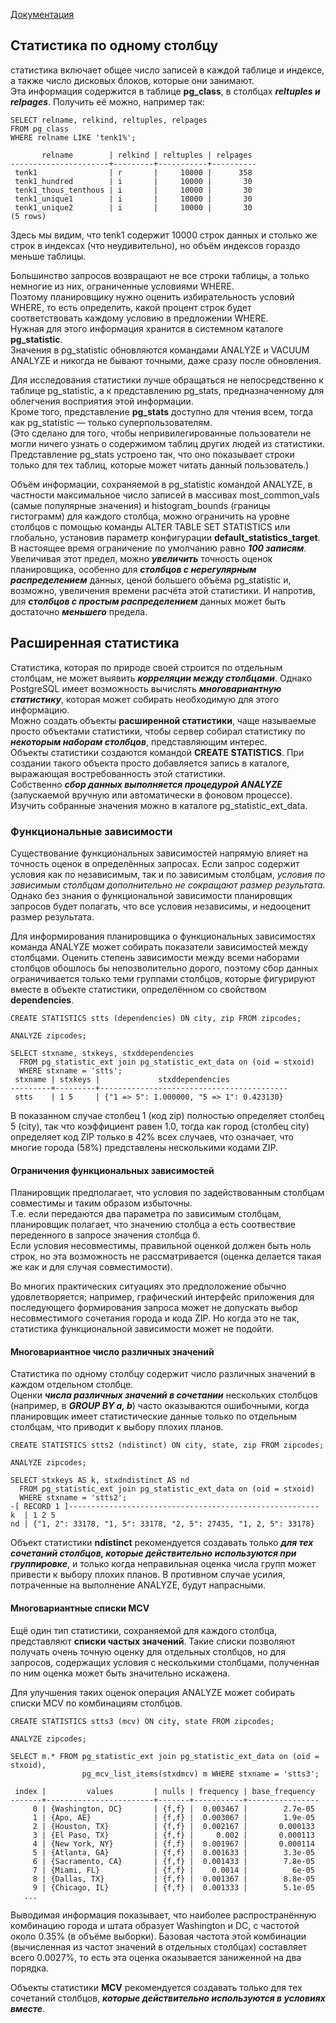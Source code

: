 [Документация](https://postgrespro.ru/docs/postgresql/13/planner-stats)

## Статистика по одному столбцу
статистика включает общее число записей в каждой таблице и индексе, а также число дисковых блоков, которые они занимают.  
Эта информация содержится в таблице **pg_class**, в столбцах ***reltuples и relpages***. Получить её можно, например так:

```
SELECT relname, relkind, reltuples, relpages
FROM pg_class
WHERE relname LIKE 'tenk1%';

       relname        | relkind | reltuples | relpages
----------------------+---------+-----------+----------
 tenk1                | r       |     10000 |      358
 tenk1_hundred        | i       |     10000 |       30
 tenk1_thous_tenthous | i       |     10000 |       30
 tenk1_unique1        | i       |     10000 |       30
 tenk1_unique2        | i       |     10000 |       30
(5 rows)
```

Здесь мы видим, что tenk1 содержит 10000 строк данных и столько же строк в индексах (что неудивительно), но объём индексов гораздо меньше таблицы.

Большинство запросов возвращают не все строки таблицы, а только немногие из них, ограниченные условиями WHERE.  
Поэтому планировщику нужно оценить избирательность условий WHERE, то есть определить, какой процент строк будет соответствовать каждому условию в предложении WHERE.  
Нужная для этого информация хранится в системном каталоге **pg_statistic**.  
Значения в pg_statistic обновляются командами ANALYZE и VACUUM ANALYZE и никогда не бывают точными, даже сразу после обновления.

Для исследования статистики лучше обращаться не непосредственно к таблице pg_statistic, а к представлению pg_stats, предназначенному для облегчения восприятия этой информации.  
Кроме того, представление **pg_stats** доступно для чтения всем, тогда как pg_statistic — только суперпользователям.  
(Это сделано для того, чтобы непривилегированные пользователи не могли ничего узнать о содержимом таблиц других людей из статистики.  
Представление pg_stats устроено так, что оно показывает строки только для тех таблиц, которые может читать данный пользователь.)

Объём информации, сохраняемой в pg_statistic командой ANALYZE, в частности максимальное число записей в массивах most_common_vals (самые популярные значения) и histogram_bounds (границы гистограмм) для каждого столбца, можно ограничить на уровне столбцов с помощью команды ALTER TABLE SET STATISTICS или глобально, установив параметр конфигурации **default_statistics_target**. В настоящее время ограничение по умолчанию равно ***100 записям***. Увеличивая этот предел, можно ***увеличить*** точность оценок планировщика, особенно для ***столбцов с нерегулярным распределением*** данных, ценой большего объёма pg_statistic и, возможно, увеличения времени расчёта этой статистики. И напротив, для ***столбцов с простым распределением*** данных может быть достаточно ***меньшего*** предела.

## Расширенная статистика
Статистика, которая по природе своей строится по отдельным столбцам, не может выявить ***корреляции между столбцами***. Однако PostgreSQL имеет возможность вычислять ***многовариантную статистику***, которая может собирать необходимую для этого информацию.  
Можно создать объекты **расширенной статистики**, чаще называемые просто объектами статистики, чтобы сервер собирал статистику по ***некоторым наборам столбцов***, представляющим интерес.  
Объекты статистики создаются командой **CREATE STATISTICS**. При создании такого объекта просто добавляется запись в каталоге, выражающая востребованность этой статистики.  
Собственно ***сбор данных выполняется процедурой ANALYZE*** (запускаемой вручную или автоматически в фоновом процессе). Изучить собранные значения можно в каталоге pg_statistic_ext_data.

### Функциональные зависимости
Существование функциональных зависимостей напрямую влияет на точность оценок в определённых запросах. Если запрос содержит условия как по независимым, так и по зависимым столбцам, _условия по зависимым столбцам дополнительно не сокращают размер результата_. Однако без знания о функциональной зависимости планировщик запросов будет полагать, что все условия независимы, и недооценит размер результата.

Для информирования планировщика о функциональных зависимостях команда ANALYZE может собирать показатели зависимостей между столбцами. Оценить степень зависимости между всеми наборами столбцов обошлось бы непозволительно дорого, поэтому сбор данных ограничивается только теми группами столбцов, которые фигурируют вместе в объекте статистики, определённом со свойством **dependencies**.

```
CREATE STATISTICS stts (dependencies) ON city, zip FROM zipcodes;

ANALYZE zipcodes;

SELECT stxname, stxkeys, stxddependencies
  FROM pg_statistic_ext join pg_statistic_ext_data on (oid = stxoid)
  WHERE stxname = 'stts';
 stxname | stxkeys |             stxddependencies             
---------+---------+------------------------------------------
 stts    | 1 5     | {"1 => 5": 1.000000, "5 => 1": 0.423130}
```

В показанном случае столбец 1 (код zip) полностью определяет столбец 5 (city), так что коэффициент равен 1.0, тогда как город (столбец city) определяет код ZIP только в 42% всех случаев, что означает, что многие города (58%) представлены несколькими кодами ZIP.

#### Ограничения функциональных зависимостей
Планировщик предполагает, что условия по задействованным столбцам совместимы и таким образом избыточны.  
Т.е. если передаются два параметра по зависимым столбцам, планировщик полагает, что значению столбца а есть соотвествие переденного в запросе значения столбца б.  
Если условия несовместимы, правильной оценкой должен быть ноль строк, но эта возможность не рассматривается (оценка делается такая же как и для случая совместимости). 

Во многих практических ситуациях это предположение обычно удовлетворяется; например, графический интерфейс приложения для последующего формирования запроса может не допускать выбор несовместимого сочетания города и кода ZIP. Но когда это не так, статистика функциональной зависимости может не подойти.
#### Многовариантное число различных значений
Статистика по одному столбцу содержит число различных значений в каждом отдельном столбце.  
Оценки ***числа различных значений в сочетании*** нескольких столбцов (например, в ***GROUP BY a, b***) часто оказываются ошибочными, когда планировщик имеет статистические данные только по отдельным столбцам, что приводит к выбору плохих планов.

```
CREATE STATISTICS stts2 (ndistinct) ON city, state, zip FROM zipcodes;

ANALYZE zipcodes;

SELECT stxkeys AS k, stxdndistinct AS nd
  FROM pg_statistic_ext join pg_statistic_ext_data on (oid = stxoid)
  WHERE stxname = 'stts2';
-[ RECORD 1 ]------------------------------------------------------​--
k  | 1 2 5
nd | {"1, 2": 33178, "1, 5": 33178, "2, 5": 27435, "1, 2, 5": 33178}
```

Объект статистики **ndistinct** рекомендуется создавать только ***для тех сочетаний столбцов, которые действительно используются при группировке***, и только когда неправильная оценка числа групп может привести к выбору плохих планов. В противном случае усилия, потраченные на выполнение ANALYZE, будут напрасными.

#### Многовариантные списки MCV
Ещё один тип статистики, сохраняемой для каждого столбца, представляют **списки частых значений**. Такие списки позволяют получать очень точную оценку для отдельных столбцов, но для запросов, содержащих условия с несколькими столбцами, полученная по ним оценка может быть значительно искажена.

Для улучшения таких оценок операция ANALYZE может собирать списки MCV по комбинациям столбцов.  

```
CREATE STATISTICS stts3 (mcv) ON city, state FROM zipcodes;

ANALYZE zipcodes;

SELECT m.* FROM pg_statistic_ext join pg_statistic_ext_data on (oid = stxoid),
                pg_mcv_list_items(stxdmcv) m WHERE stxname = 'stts3';

 index |         values         | nulls | frequency | base_frequency 
-------+------------------------+-------+-----------+----------------
     0 | {Washington, DC}       | {f,f} |  0.003467 |        2.7e-05
     1 | {Apo, AE}              | {f,f} |  0.003067 |        1.9e-05
     2 | {Houston, TX}          | {f,f} |  0.002167 |       0.000133
     3 | {El Paso, TX}          | {f,f} |     0.002 |       0.000113
     4 | {New York, NY}         | {f,f} |  0.001967 |       0.000114
     5 | {Atlanta, GA}          | {f,f} |  0.001633 |        3.3e-05
     6 | {Sacramento, CA}       | {f,f} |  0.001433 |        7.8e-05
     7 | {Miami, FL}            | {f,f} |    0.0014 |          6e-05
     8 | {Dallas, TX}           | {f,f} |  0.001367 |        8.8e-05
     9 | {Chicago, IL}          | {f,f} |  0.001333 |        5.1e-05
   ...
```

Выводимая информация показывает, что наиболее распространённую комбинацию города и штата образует Washington и DC, с частотой около 0.35% (в объёме выборки). Базовая частота этой комбинации (вычисленная из частот значений в отдельных столбцах) составляет всего 0.0027%, то есть эта оценка оказывается заниженной на два порядка.

Объекты статистики **MCV** рекомендуется создавать только для тех сочетаний столбцов, ***которые действительно используются в условиях вместе***.
















